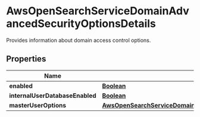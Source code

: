 

# AwsOpenSearchServiceDomainAdvancedSecurityOptionsDetails

Provides information about domain access control options. 

## Properties

| Name | Type | Description | Notes |
|------------ | ------------- | ------------- | -------------|
|**enabled** | [**Boolean**](Boolean.md) |  |  [optional] |
|**internalUserDatabaseEnabled** | [**Boolean**](Boolean.md) |  |  [optional] |
|**masterUserOptions** | [**AwsOpenSearchServiceDomainAdvancedSecurityOptionsDetailsMasterUserOptions**](AwsOpenSearchServiceDomainAdvancedSecurityOptionsDetailsMasterUserOptions.md) |  |  [optional] |




